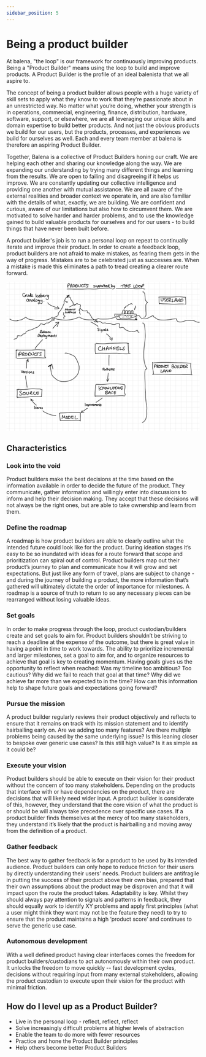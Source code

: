 ```yaml
---
sidebar_position: 5
---
```


# Being a product builder
At balena, "the loop" is our framework for continuously improving products. Being a "Product Builder" means using the loop to build and improve products. A Product Builder is the profile of an ideal balenista that we all aspire to. 

The concept of being a product builder allows people with a huge variety of skill sets to apply what they know to work that they’re passionate about in an unrestricted way. No matter what you’re doing, whether your strength is in operations, commercial, engineering, finance, distribution, hardware, software, support, or elsewhere, we are all leveraging our unique skills and domain expertise to build better products. And not just the obvious products we build for our users, but the products, processes, and experiences we build for ourselves as well. Each and every team member at balena is therefore an aspiring Product Builder.

Together, Balena is a collective of Product Builders honing our craft. We are helping each other and sharing our knowledge along the way. We are expanding our understanding by trying many different things and learning from the results. We are open to failing and disagreeing if it helps us improve. We are constantly updating our collective intelligence and providing one another with mutual assistance. We are all aware of the external realities and broader context we operate in, and are also familiar with the details of what, exactly, we are building. We are confident and curious, aware of our limitations but also how to circumvent them. We are motivated to solve harder and harder problems, and to use the knowledge gained to build valuable products for ourselves and for our users - to build things that have never been built before. 

A product builder's job is to run a personal loop on repeat to continually iterate and improve their product. In order to create a feedback loop, product builders are not afraid to make mistakes, as fearing them gets in the way of progress. Mistakes are to be celebrated just as successes are. When a mistake is made this eliminates a path to tread creating a clearer route forward.

![](./assets/products-supported-by-the-loop.png "Products supported by the loop")

## Characteristics

### Look into the void
Product builders make the best decisions at the time based on the information available in order to decide the future of the product. They communicate, gather information and willingly enter into discussions to inform and help their decision making. They accept that these decisions will not always be the right ones, but are able to take ownership and learn from them.

### Define the roadmap
A roadmap is how product builders are able to clearly outline what the intended future could look like for the product. During ideation stages it’s easy to be so inundated with ideas for a route forward that scope and prioritization can spiral out of control. Product builders map out their product’s journey to plan and communicate how it will grow and set expectations. But just like any form of travel, plans are subject to change - and during the journey of building a product, the more information that’s gathered will ultimately dictate the order of importance for milestones. A roadmap is a source of truth to return to so any necessary pieces can be rearranged without losing valuable ideas.

### Set goals
In order to make progress through the loop, product custodian/builders create and set goals to aim for. Product builders shouldn’t be striving to reach a deadline at the expense of the outcome, but there is great value in having a point in time to work towards. The ability to prioritize incremental and larger milestones, set a goal to aim for, and to organize resources to achieve that goal is key to creating momentum. Having goals gives us the opportunity to reflect when reached: Was my timeline too ambitious? Too cautious? Why did we fail to reach that goal at that time? Why did we achieve far more than we expected to in the time? How can this information help to shape future goals and expectations going forward?

### Pursue the mission
A product builder regularly reviews their product objectively and reflects to ensure that it remains on track with its mission statement and to identify hairballing early on. Are we adding too many features? Are there multiple problems being caused by the same underlying issue? Is this leaning closer to bespoke over generic use cases? Is this still high value? Is it as simple as it could be? 

### Execute your vision
Product builders should be able to execute on their vision for their product without the concern of too many stakeholders. Depending on the products that interface with or have dependencies on the product, there are decisions that will likely need wider input. A product builder is considerate of this, however, they understand that the core vision of what the product is or should be will always take precedence over specific use cases. If a product builder finds themselves at the mercy of too many stakeholders, they understand it’s likely that the product is hairballing and moving away from the definition of a product. 

### Gather feedback
The best way to gather feedback is for a product to be used by its intended audience. Product builders can only hope to reduce friction for their users by directly understanding their users' needs. Product builders are antifragile in putting the success of their product above their own bias, prepared that their own assumptions about the product may be disproven and that it will impact upon the route the product takes. Adaptability is key. Whilst they should always pay attention to signals and patterns in feedback, they should equally work to identify XY problems and apply first principles (what a user might think they want may not be the feature they need) to try to ensure that the product maintains a high ‘product score’ and continues to serve the generic use case. 

### Autonomous development
With a well defined product having clear interfaces comes the freedom for product builders/custodians to act autonomously within their own product. It unlocks the freedom to move quickly -- fast development cycles, decisions without requiring input from many external stakeholders, allowing the product custodian to execute upon their vision for the product with minimal friction.

## How do I level up as a Product Builder? 
* Live in the personal loop - reflect, reflect, reflect
* Solve increasingly difficult problems at higher levels of abstraction
* Enable the team to do more with fewer resources 
* Practice and hone the Product Builder principles 
* Help others become better Product Builders 